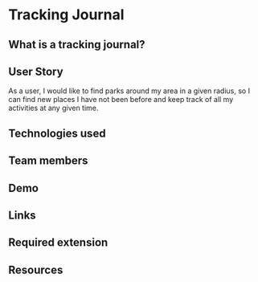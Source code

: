 # Tracking Journal

## What is a tracking journal?

## User Story

As a user,
I would like to find parks around my area in a given radius,
so I can find new places I have not been before and keep track of all my activities at any given time.

## Technologies used

## Team members

## Demo

## Links

## Required extension

## Resources
